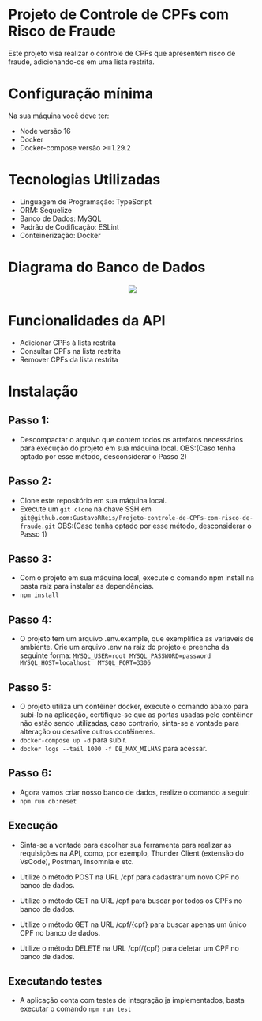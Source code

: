 # Projeto de Controle de CPFs com Risco de Fraude

Este projeto visa realizar o controle de CPFs que apresentem risco de fraude, adicionando-os em uma lista restrita.

# Configuração mínima

Na sua máquina você deve ter:

 - Node versão 16
 - Docker
 - Docker-compose versão >=1.29.2

# Tecnologias Utilizadas

- Linguagem de Programação: TypeScript
- ORM: Sequelize
- Banco de Dados: MySQL
- Padrão de Codificação: ESLint
- Conteinerização: Docker

# Diagrama do Banco de Dados
<div align="center">
<img src="https://user-images.githubusercontent.com/104792017/218331715-beec9a05-6837-4aa4-bdf4-3af2a802ed2c.png" />
 </div>
            
# Funcionalidades da API
- Adicionar CPFs à lista restrita
- Consultar CPFs na lista restrita
- Remover CPFs da lista restrita
# Instalação
## Passo 1:
- Descompactar o arquivo que contém todos os artefatos necessários para execução do projeto em sua máquina local.
OBS:(Caso tenha optado por esse método, desconsiderar o Passo 2) 
## Passo 2:
- Clone este repositório em sua máquina local.
- Execute um `git clone` na chave SSH em `git@github.com:GustavoRReis/Projeto-controle-de-CPFs-com-risco-de-fraude.git`
OBS:(Caso tenha optado por esse método, desconsiderar o Passo 1)
## Passo 3:
- Com o projeto em sua máquina local, execute o comando npm install na pasta raiz para instalar as dependências.
- `npm install`
## Passo 4:
- O projeto tem um arquivo .env.example, que exemplifica as variaveis de ambiente. Crie um arquivo .env na raiz do projeto e preencha da seguinte forma:
`MYSQL_USER=root
MYSQL_PASSWORD=password
MYSQL_HOST=localhost 
MYSQL_PORT=3306`
## Passo 5:
- O projeto utiliza um contêiner docker, execute o comando abaixo para subi-lo na aplicação, certifique-se que as portas usadas pelo contêiner não estão sendo utilizadas, caso contrario, sinta-se a vontade para alteração ou desative outros contêineres.
- `docker-compose up -d` para subir.
- `docker logs --tail 1000 -f DB_MAX_MILHAS` para acessar.
## Passo 6:
- Agora vamos criar nosso banco de dados, realize o comando a seguir:
- `npm run db:reset`

## Execução
- Sinta-se a vontade para escolher sua ferramenta para realizar as requisições na API, como, por exemplo, Thunder Client (extensão do VsCode), Postman, Insomnia e etc.

- Utilize o método POST na URL /cpf para cadastrar um novo CPF no banco de dados.
- Utilize o método GET na URL /cpf para buscar por todos os CPFs no banco de dados.
- Utilize o método GET na URL /cpf/{cpf} para buscar apenas um único CPF no banco de dados.
- Utilize o método DELETE na URL /cpf/{cpf} para deletar um CPF no banco de dados.


## Executando testes
- A aplicação conta com testes de integração ja implementados, basta executar o comando `npm run test`


